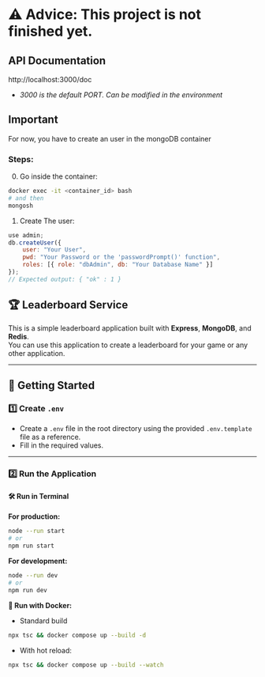 # ⚠️ Advice: This project is not finished yet.

## API Documentation

http://localhost:3000/doc

- _3000 is the default PORT. Can be modified in the environment_

## **Important**

For now, you have to create an user in the mongoDB container

### Steps:

0. Go inside the container:

```bash
docker exec -it <container_id> bash
# and then
mongosh
```

1. Create The user:

```js
use admin;
db.createUser({
    user: "Your User",
    pwd: "Your Password or the 'passwordPrompt()' function",
    roles: [{ role: "dbAdmin", db: "Your Database Name" }]
});
// Expected output: { "ok" : 1 }
```

## 🏆 Leaderboard Service

This is a simple leaderboard application built with **Express**, **MongoDB**, and **Redis**.  
You can use this application to create a leaderboard for your game or any other application.

---

## 🚀 Getting Started

### 1️⃣ Create `.env`

- Create a `.env` file in the root directory using the provided `.env.template` file as a reference.
- Fill in the required values.

---

### 2️⃣ Run the Application

#### 🛠️ Run in Terminal

**For production:**

```bash
node --run start
# or
npm run start
```

**For development:**

```bash
node --run dev
# or
npm run dev
```

**🐳 Run with Docker:**

- Standard build

```bash
npx tsc && docker compose up --build -d
```

- With hot reload:

```bash
npx tsc && docker compose up --build --watch
```
